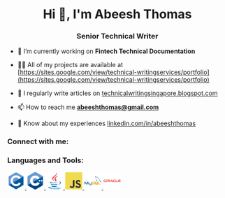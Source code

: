 <h1 align="center">Hi 👋, I'm Abeesh Thomas</h1>
<h3 align="center">Senior Technical Writer</h3>

- 🔭 I’m currently working on **Fintech Technical Documentation**

- 👨‍💻 All of my projects are available at [https://sites.google.com/view/technical-writingservices/portfolio](https://sites.google.com/view/technical-writingservices/portfolio)

- 📝 I regularly write articles on [technicalwritingsingapore.blogspot.com](technicalwritingsingapore.blogspot.com)

- 📫 How to reach me **abeeshthomas@gmail.com**

- 📄 Know about my experiences [linkedin.com/in/abeeshthomas](linkedin.com/in/abeeshthomas)

<h3 align="left">Connect with me:</h3>
<p align="left">
</p>

<h3 align="left">Languages and Tools:</h3>
<p align="left"> <a href="https://www.cprogramming.com/" target="_blank" rel="noreferrer"> <img src="https://raw.githubusercontent.com/devicons/devicon/master/icons/c/c-original.svg" alt="c" width="40" height="40"/> </a> <a href="https://www.w3schools.com/cpp/" target="_blank" rel="noreferrer"> <img src="https://raw.githubusercontent.com/devicons/devicon/master/icons/cplusplus/cplusplus-original.svg" alt="cplusplus" width="40" height="40"/> </a> <a href="https://www.java.com" target="_blank" rel="noreferrer"> <img src="https://raw.githubusercontent.com/devicons/devicon/master/icons/java/java-original.svg" alt="java" width="40" height="40"/> </a> <a href="https://developer.mozilla.org/en-US/docs/Web/JavaScript" target="_blank" rel="noreferrer"> <img src="https://raw.githubusercontent.com/devicons/devicon/master/icons/javascript/javascript-original.svg" alt="javascript" width="40" height="40"/> </a> <a href="https://www.mysql.com/" target="_blank" rel="noreferrer"> <img src="https://raw.githubusercontent.com/devicons/devicon/master/icons/mysql/mysql-original-wordmark.svg" alt="mysql" width="40" height="40"/> </a> <a href="https://www.oracle.com/" target="_blank" rel="noreferrer"> <img src="https://raw.githubusercontent.com/devicons/devicon/master/icons/oracle/oracle-original.svg" alt="oracle" width="40" height="40"/> </a> </p>

